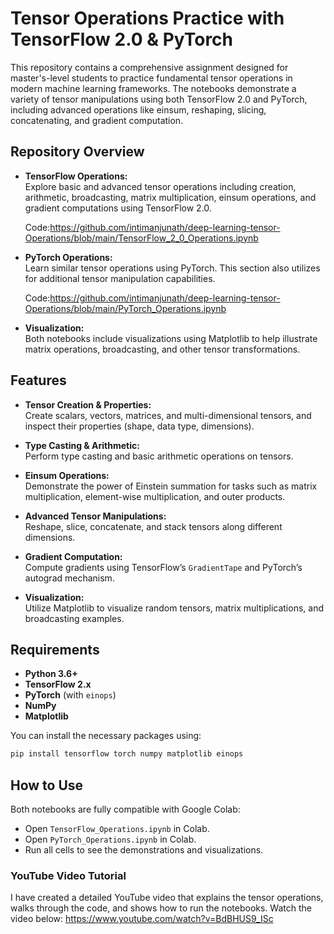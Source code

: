 # Tensor Operations Practice with TensorFlow 2.0 & PyTorch

This repository contains a comprehensive assignment designed for master's-level students to practice fundamental tensor operations in modern machine learning frameworks. The notebooks demonstrate a variety of tensor manipulations using both TensorFlow 2.0 and PyTorch, including advanced operations like einsum, reshaping, slicing, concatenating, and gradient computation.

## Repository Overview

- **TensorFlow Operations:**  
  Explore basic and advanced tensor operations including creation, arithmetic, broadcasting, matrix multiplication, einsum operations, and gradient computations using TensorFlow 2.0.

  Code:https://github.com/intimanjunath/deep-learning-tensor-Operations/blob/main/TensorFlow_2_0_Operations.ipynb
  
- **PyTorch Operations:**  
  Learn similar tensor operations using PyTorch. This section also utilizes for additional tensor manipulation capabilities.

  Code:https://github.com/intimanjunath/deep-learning-tensor-Operations/blob/main/PyTorch_Operations.ipynb

- **Visualization:**  
  Both notebooks include visualizations using Matplotlib to help illustrate matrix operations, broadcasting, and other tensor transformations.

## Features

- **Tensor Creation & Properties:**  
  Create scalars, vectors, matrices, and multi-dimensional tensors, and inspect their properties (shape, data type, dimensions).

- **Type Casting & Arithmetic:**  
  Perform type casting and basic arithmetic operations on tensors.

- **Einsum Operations:**  
  Demonstrate the power of Einstein summation for tasks such as matrix multiplication, element-wise multiplication, and outer products.

- **Advanced Tensor Manipulations:**  
  Reshape, slice, concatenate, and stack tensors along different dimensions.

- **Gradient Computation:**  
  Compute gradients using TensorFlow’s `GradientTape` and PyTorch’s autograd mechanism.

- **Visualization:**  
  Utilize Matplotlib to visualize random tensors, matrix multiplications, and broadcasting examples.

## Requirements

- **Python 3.6+**
- **TensorFlow 2.x**
- **PyTorch** (with `einops`)
- **NumPy**
- **Matplotlib**

You can install the necessary packages using:

```bash
pip install tensorflow torch numpy matplotlib einops
```

## How to Use
Both notebooks are fully compatible with Google Colab:

- Open `TensorFlow_Operations.ipynb` in Colab.
- Open `PyTorch_Operations.ipynb` in Colab.
- Run all cells to see the demonstrations and visualizations.

### YouTube Video Tutorial
I have created a detailed YouTube video that explains the tensor operations, walks through the code, and shows how to run the notebooks. Watch the video below: https://www.youtube.com/watch?v=BdBHUS9_ISc
